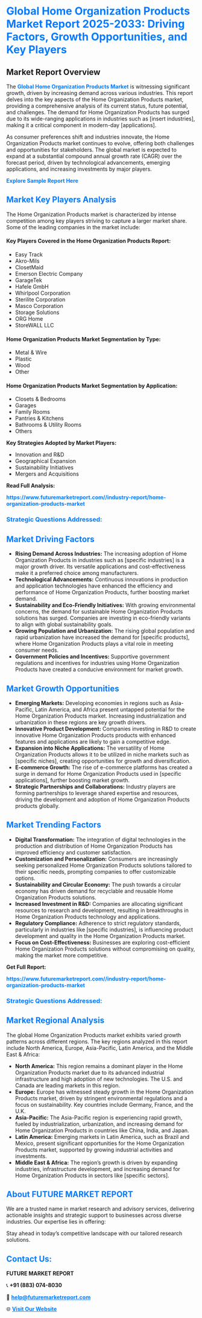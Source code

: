 <h1 style="color: #007BFF;">Global Home Organization Products Market Report 2025-2033: Driving Factors, Growth Opportunities, and Key Players</h1>

<section id="overview">
<h2>Market Report Overview</h2>
<p>The <a href="https://www.futuremarketreport.com//industry-report/home-organization-products-market" style="color: #007BFF; text-decoration: none;"><strong>Global Home Organization Products Market</strong></a> is witnessing significant growth, driven by increasing demand across various industries. This report delves into the key aspects of the Home Organization Products market, providing a comprehensive analysis of its current status, future potential, and challenges. The demand for Home Organization Products has surged due to its wide-ranging applications in industries such as [insert industries], making it a critical component in modern-day [applications].</p>
<p>As consumer preferences shift and industries innovate, the Home Organization Products market continues to evolve, offering both challenges and opportunities for stakeholders. The global market is expected to expand at a substantial compound annual growth rate (CAGR) over the forecast period, driven by technological advancements, emerging applications, and increasing investments by major players.</p>
</section>

<section id="overview">
<p><a href="https://www.futuremarketreport.com//request-sample/reportId=53762" style="color: #007BFF; text-decoration: none;"><strong>Explore Sample Report Here</strong></a></p>
</section>

<section id="key-players">
<h2 style="color: #007BFF;">Market Key Players Analysis</h2>
<p>The Home Organization Products market is characterized by intense competition among key players striving to capture a larger market share. Some of the leading companies in the market include:</p>
<h4>Key Players Covered in the Home Organization Products Report:</h4>
<ul><li>Easy Track</li><li>Akro-Mils</li><li>ClosetMaid</li><li>Emerson Electric Company</li><li>GarageTek</li><li>Hafele GmbH</li><li>Whirlpool Corporation</li><li>Sterilite Corporation</li><li>Masco Corporation</li><li>Storage Solutions</li><li>ORG Home</li><li>StoreWALL LLC</li></ul>
<h4>Home Organization Products Market Segmentation by Type:</h4>
<ul><li>Metal &amp; Wire</li><li>Plastic</li><li>Wood</li><li>Other</li></ul>

<h4>Home Organization Products Market Segmentation by Application:</h4>
<ul><li>Closets &amp; Bedrooms</li><li>Garages</li><li>Family Rooms</li><li>Pantries &amp; Kitchens</li><li>Bathrooms &amp; Utility Rooms</li><li>Others</li></ul>
<p><strong>Key Strategies Adopted by Market Players:</strong></p>
<ul>
<li>Innovation and R&D</li>
<li>Geographical Expansion</li>
<li>Sustainability Initiatives</li>
<li>Mergers and Acquisitions</li>
</ul>
</section>

<section>
<p><strong>Read Full Analysis: </strong></p><a href="https://www.futuremarketreport.com//industry-report/home-organization-products-market" style="color: #007BFF; text-decoration: none;"><strong>https://www.futuremarketreport.com//industry-report/home-organization-products-market</strong></a>
<h3 style="color: #007BFF;">Strategic Questions Addressed:</h3>
</section>

<section id="driving-factors">
<h2 style="color: #007BFF;">Market Driving Factors</h2>
<ul>
<li><strong>Rising Demand Across Industries:</strong> The increasing adoption of Home Organization Products in industries such as [specific industries] is a major growth driver. Its versatile applications and cost-effectiveness make it a preferred choice among manufacturers.</li>
<li><strong>Technological Advancements:</strong> Continuous innovations in production and application technologies have enhanced the efficiency and performance of Home Organization Products, further boosting market demand.</li>
<li><strong>Sustainability and Eco-Friendly Initiatives:</strong> With growing environmental concerns, the demand for sustainable Home Organization Products solutions has surged. Companies are investing in eco-friendly variants to align with global sustainability goals.</li>
<li><strong>Growing Population and Urbanization:</strong> The rising global population and rapid urbanization have increased the demand for [specific products], where Home Organization Products plays a vital role in meeting consumer needs.</li>
<li><strong>Government Policies and Incentives:</strong> Supportive government regulations and incentives for industries using Home Organization Products have created a conducive environment for market growth.</li>
</ul>
</section>

<section id="growth-opportunities">
<h2 style="color: #007BFF;">Market Growth Opportunities</h2>
<ul>
<li><strong>Emerging Markets:</strong> Developing economies in regions such as Asia-Pacific, Latin America, and Africa present untapped potential for the Home Organization Products market. Increasing industrialization and urbanization in these regions are key growth drivers.</li>
<li><strong>Innovative Product Development:</strong> Companies investing in R&D to create innovative Home Organization Products products with enhanced features and applications are likely to gain a competitive edge.</li>
<li><strong>Expansion into Niche Applications:</strong> The versatility of Home Organization Products allows it to be utilized in niche markets such as [specific niches], creating opportunities for growth and diversification.</li>
<li><strong>E-commerce Growth:</strong> The rise of e-commerce platforms has created a surge in demand for Home Organization Products used in [specific applications], further boosting market growth.</li>
<li><strong>Strategic Partnerships and Collaborations:</strong> Industry players are forming partnerships to leverage shared expertise and resources, driving the development and adoption of Home Organization Products products globally.</li>
</ul>
</section>

<section id="trending-factors">
<h2 style="color: #007BFF;">Market Trending Factors</h2>
<ul>
<li><strong>Digital Transformation:</strong> The integration of digital technologies in the production and distribution of Home Organization Products has improved efficiency and customer satisfaction.</li>
<li><strong>Customization and Personalization:</strong> Consumers are increasingly seeking personalized Home Organization Products solutions tailored to their specific needs, prompting companies to offer customizable options.</li>
<li><strong>Sustainability and Circular Economy:</strong> The push towards a circular economy has driven demand for recyclable and reusable Home Organization Products solutions.</li>
<li><strong>Increased Investment in R&D:</strong> Companies are allocating significant resources to research and development, resulting in breakthroughs in Home Organization Products technology and applications.</li>
<li><strong>Regulatory Compliance:</strong> Adherence to strict regulatory standards, particularly in industries like [specific industries], is influencing product development and quality in the Home Organization Products market.</li>
<li><strong>Focus on Cost-Effectiveness:</strong> Businesses are exploring cost-efficient Home Organization Products solutions without compromising on quality, making the market more competitive.</li>
</ul>
</section>

<section>
<p><strong>Get Full Report: </strong></p><a href="https://www.futuremarketreport.com//industry-report/home-organization-products-market" style="color: #007BFF; text-decoration: none;"><strong>https://www.futuremarketreport.com//industry-report/home-organization-products-market</strong></a>
<h3 style="color: #007BFF;">Strategic Questions Addressed:</h3>
</section>


<section id="regional-analysis">
<h2 style="color: #007BFF;">Market Regional Analysis</h2>
<p>The global Home Organization Products market exhibits varied growth patterns across different regions. The key regions analyzed in this report include North America, Europe, Asia-Pacific, Latin America, and the Middle East & Africa:</p>
<ul>
<li><strong>North America:</strong> This region remains a dominant player in the Home Organization Products market due to its advanced industrial infrastructure and high adoption of new technologies. The U.S. and Canada are leading markets in this region.</li>
<li><strong>Europe:</strong> Europe has witnessed steady growth in the Home Organization Products market, driven by stringent environmental regulations and a focus on sustainability. Key countries include Germany, France, and the U.K.</li>
<li><strong>Asia-Pacific:</strong> The Asia-Pacific region is experiencing rapid growth, fueled by industrialization, urbanization, and increasing demand for Home Organization Products in countries like China, India, and Japan.</li>
<li><strong>Latin America:</strong> Emerging markets in Latin America, such as Brazil and Mexico, present significant opportunities for the Home Organization Products market, supported by growing industrial activities and investments.</li>
<li><strong>Middle East & Africa:</strong> The region’s growth is driven by expanding industries, infrastructure development, and increasing demand for Home Organization Products in sectors like [specific sectors].</li>
</ul>
</section>

<footer>
<h2 style="color: #007BFF;">About FUTURE MARKET REPORT</h2>
<p>We are a trusted name in market research and advisory services, delivering actionable insights and strategic support to businesses across diverse industries. Our expertise lies in offering:</p>

<p>Stay ahead in today’s competitive landscape with our tailored research solutions.</p>

<h2 style="color: #007BFF;">Contact Us:</h2>
<p><strong>FUTURE MARKET REPORT</strong></p>
<p>📞 <strong>+91 (883) 074-8030</strong></p>
<p>📧 <strong><a href="mailto:help@futuremarketreport.com" style="color: #007BFF;">help@futuremarketreport.com</a></strong></p>
<p>🌐 <strong><a href="https://www.futuremarketreport.com/" style="color: #007BFF;">Visit Our Website</a></strong></p>
</footer>